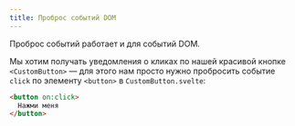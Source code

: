 ```yaml
---
title: Проброс событий DOM
---
```


Проброс событий работает и для событий DOM.

Мы хотим получать уведомления о кликах по нашей красивой кнопке `<CustomButton>` — для этого нам просто нужно пробросить событие `click` по элементу `<button>` в `CustomButton.svelte`:

```html
<button on:click>
  Нажми меня
</button>
```
